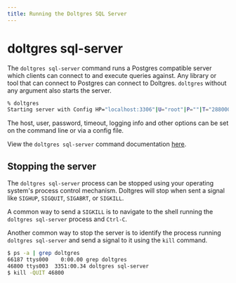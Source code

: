 ```yaml
---
title: Running the Doltgres SQL Server
---
```


# doltgres sql-server

The `doltgres sql-server` command runs a Postgres compatible server which clients can connect to and
execute queries against. Any library or tool that can connect to Postgres can connect to
Doltgres. `doltgres` without any argument also starts the server.

```bash
% doltgres
Starting server with Config HP="localhost:3306"|U="root"|P=""|T="28800000"|R="false"|L="info"
```

The host, user, password, timeout, logging info and other options can
be set on the command line or via a config file.

View the `doltgres sql-server` command documentation
[here](../../cli/cli.md#dolt-sql-server).

## Stopping the server

The `doltgres sql-server` process can be stopped using your operating system's process control
mechanism. Doltgres will stop when sent a signal like `SIGHUP`, `SIGQUIT`, `SIGABRT`, or `SIGKILL`.

A common way to send a `SIGKILL` is to navigate to the shell running the `doltgres sql-server`
process and `Ctrl-C`.

Another common way to stop the server is to identify the process running `doltgres sql-server` and
send a signal to it using the `kill` command.

```sh
$ ps -a | grep doltgres
66187 ttys000    0:00.00 grep doltgres
46800 ttys003  3351:00.34 doltgres sql-server
$ kill -QUIT 46800
```
